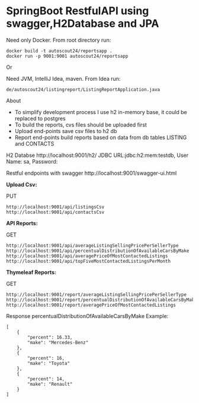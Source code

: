 # SpringBoot RestfulAPI using swagger,H2Database and JPA

Need only Docker. From root directory run:
```
docker build -t autoscout24/reportsapp .
docker run -p 9001:9001 autoscout24/reportsapp
```

Or

Need JVM, IntelliJ Idea, maven. From Idea run: 
```
de/autoscout24/listingreport/ListingReportApplication.java
```

About 
* To simplify development process I use h2 in-memory base, it could be replaced to postgres
* To build the reports, cvs files should be uploaded first
* Upload end-points save csv files to h2 db
* Report end-points build reports based on data from db tables LISTING and CONTACTS


H2 Databse  http://localhost:9001/h2/
JDBC URL:jdbc:h2:mem:testdb, User Name: sa, Password: 

Restful endpoints with swagger http://localhost:9001/swagger-ui.html



**Upload Csv:**

PUT 
```
http://localhost:9001/api/listingsCsv
http://localhost:9001/api/contactsCsv
```

**API Reports:**

GET
```
http://localhost:9001/api/averageListingSellingPricePerSellerType
http://localhost:9001/api/percentualDistributionOfAvailableCarsByMake
http://localhost:9001/api/averagePriceOfMostContactedListings
http://localhost:9001/api/topFiveMostContactedListingsPerMonth
```


**Thymeleaf Reports:**

GET
```
http://localhost:9001/report/averageListingSellingPricePerSellerType
http://localhost:9001/report/percentualDistributionOfAvailableCarsByMake
http://localhost:9001/report/averagePriceOfMostContactedListings
```

Response percentualDistributionOfAvailableCarsByMake Example:
```
[
    {
        "percent": 16.33,
        "make": "Mercedes-Benz"
    },
    {
        "percent": 16,
        "make": "Toyota"
    },
    {
        "percent": 14,
        "make": "Renault"
    }
]
```